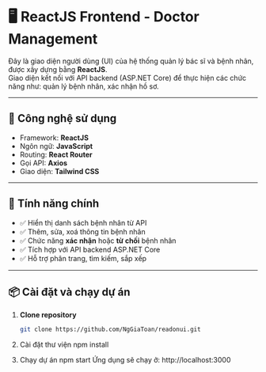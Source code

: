# 🖥️ ReactJS Frontend - Doctor Management

Đây là giao diện người dùng (UI) của hệ thống quản lý bác sĩ và bệnh nhân, được xây dựng bằng **ReactJS**.  
Giao diện kết nối với API backend (ASP.NET Core) để thực hiện các chức năng như: quản lý bệnh nhân, xác nhận hồ sơ.

---

## 🧰 Công nghệ sử dụng

- Framework: **ReactJS**
- Ngôn ngữ: **JavaScript**
- Routing: **React Router**
- Gọi API: **Axios**
- Giao diện: **Tailwind CSS**


---

## 🚀 Tính năng chính

- ✅ Hiển thị danh sách bệnh nhân từ API
- ✅ Thêm, sửa, xoá thông tin bệnh nhân
- ✅ Chức năng **xác nhận** hoặc **từ chối** bệnh nhân
- ✅ Tích hợp với API backend ASP.NET Core
- ✅ Hỗ trợ phân trang, tìm kiếm, sắp xếp

---

## 📦 Cài đặt và chạy dự án

1. **Clone repository**
   ```bash
   git clone https://github.com/NgGiaToan/readonui.git

2. Cài đặt thư viện
npm install

3. Chạy dự án
npm start
Ứng dụng sẽ chạy ở: http://localhost:3000
